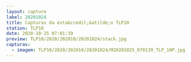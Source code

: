 ```yaml
---
layout: capture
label: 20201024
title: Capturas da esta&ccedil;&atilde;o TLP10
station: TLP10
date: 2020-10-25 07:01:39
preview: TLP10/2020/202010/20201024/stack.jpg
capturas:
  - imagem: TLP10/2020/202010/20201024/M20201025_070139_TLP_10P.jpg
---
```

